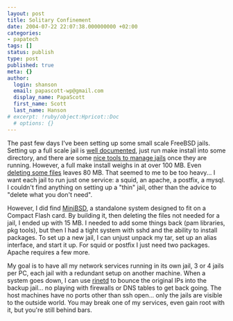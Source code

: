 ```yaml
---
layout: post
title: Solitary Confinement
date: 2004-07-22 22:07:38.000000000 +02:00
categories:
- papatech
tags: []
status: publish
type: post
published: true
meta: {}
author:
  login: shanson
  email: papascott-wp@gmail.com
  display_name: PapaScott
  first_name: Scott
  last_name: Hanson
# excerpt: !ruby/object:Hpricot::Doc
  # options: {}
---
```

<p>The past few days I've been setting up some small scale FreeBSD jails. Setting up a full scale jail is <a href="http://www.freebsd.org/cgi/man.cgi?query=jail&apropos=0&sektion=0&manpath=FreeBSD+4.10-stable&format=html">well documented</a>, just run make install into some directory, and there are some <a href="http://memberwebs.com/nielsen/freebsd/jails/">nice tools to manage jails</a> once they are running. However, a full make install weighs in at over 100 MB. Even <a href="http://memberwebs.com/nielsen/freebsd/jails/docs/jail_remove.html">deleting some files</a> leaves 80 MB. That seemed to me to be too heavy... I want each jail to run just one service: a squid, an apache, a postfix, a mysql. I couldn't find anything on setting up a "thin" jail, other than the advice to "delete what you don't need".</p>
<p>However, I did find <a href="http://neon1.net/misc/minibsd.html">MiniBSD</a>, a standalone system designed to fit on a Compact Flash card. By building it, then deleting the files not needed for a jail, I ended up with 15 MB. I needed to add some things back (pam libraries, pkg tools), but then I had a tight system with sshd and the ability to install packages. To set up a new jail, I can unjust unpack my tar, set up an alias interface, and start it up. For squid or postfix I just need two packages. Apache requires a few more.</p>
<p>My goal is to have all my network services running in its own jail, 3 or 4 jails per PC, each jail with a redundant setup on another machine. When a system goes down, I can use <a href="http://www.boutell.com/rinetd/">rinetd</a> to bounce the original IPs into the backup jail... no playing with firewalls or DNS tables to get back going. The host machines have no ports other than ssh open... only the jails are visible to the outside world. You may break one of my services, even gain root with it, but you're still behind bars.</p>
